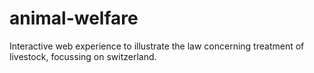 # animal-welfare
Interactive web experience to illustrate the law concerning treatment of livestock, focussing on switzerland.
